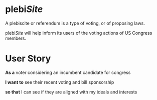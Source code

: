 # plebi*Site*

A plebiscite or referendum is a type of voting, or of proposing laws. 

plebi*Site* will help inform its users of the voting actions of US Congress members.

# User Story
 __As a__ voter considering an incumbent candidate for congress

__I want to__ see their recent voting and bill sponsorship

__so that__ I can see if they are aligned with my ideals and interests


